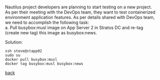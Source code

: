 Nautilus project developers are planning to start testing on a new project. As per their meeting with the DevOps team, they want to test containerized environment application features. As per details shared with DevOps team, we need to accomplish the following task:  
a. Pull busybox:musl image on App Server 2 in Stratos DC and re-tag (create new tag) this image as busybox:news.  

Solution:  
```
ssh steve@stapp02
sudo su
docker pull busybox:musl
docker tag busybox:musl busybox:news
```

[back](https://github.com/MederD/Kodekloud-Engineer-Tasks)   
